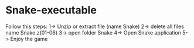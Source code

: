# Snake-executable

Follow this steps:
1-> Unzip or extract file (name Snake)
2-> delete all files name Snake.z(01-06)
3-> open folder Snake
4-> Open Snake application
5-> Enjoy the game
